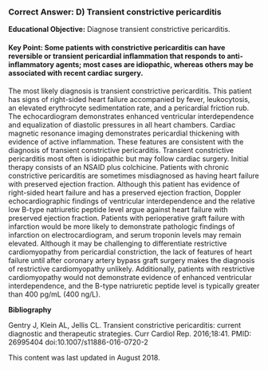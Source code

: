 
### Correct Answer: D) Transient constrictive pericarditis 

**Educational Objective:** Diagnose transient constrictive pericarditis.

#### **Key Point:** Some patients with constrictive pericarditis can have reversible or transient pericardial inflammation that responds to anti-inflammatory agents; most cases are idiopathic, whereas others may be associated with recent cardiac surgery.

The most likely diagnosis is transient constrictive pericarditis. This patient has signs of right-sided heart failure accompanied by fever, leukocytosis, an elevated erythrocyte sedimentation rate, and a pericardial friction rub. The echocardiogram demonstrates enhanced ventricular interdependence and equalization of diastolic pressures in all heart chambers. Cardiac magnetic resonance imaging demonstrates pericardial thickening with evidence of active inflammation. These features are consistent with the diagnosis of transient constrictive pericarditis. Transient constrictive pericarditis most often is idiopathic but may follow cardiac surgery. Initial therapy consists of an NSAID plus colchicine.
Patients with chronic constrictive pericarditis are sometimes misdiagnosed as having heart failure with preserved ejection fraction. Although this patient has evidence of right-sided heart failure and has a preserved ejection fraction, Doppler echocardiographic findings of ventricular interdependence and the relative low B-type natriuretic peptide level argue against heart failure with preserved ejection fraction.
Patients with perioperative graft failure with infarction would be more likely to demonstrate pathologic findings of infarction on electrocardiogram, and serum troponin levels may remain elevated.
Although it may be challenging to differentiate restrictive cardiomyopathy from pericardial constriction, the lack of features of heart failure until after coronary artery bypass graft surgery makes the diagnosis of restrictive cardiomyopathy unlikely. Additionally, patients with restrictive cardiomyopathy would not demonstrate evidence of enhanced ventricular interdependence, and the B-type natriuretic peptide level is typically greater than 400 pg/mL (400 ng/L).

**Bibliography**

Gentry J, Klein AL, Jellis CL. Transient constrictive pericarditis: current diagnostic and therapeutic strategies. Curr Cardiol Rep. 2016;18:41. PMID: 26995404 doi:10.1007/s11886-016-0720-2

This content was last updated in August 2018.